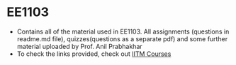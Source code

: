 # EE1103

  * Contains all of the material used in EE1103. All assignments (questions in readme.md file), quizzes(questions as a separate pdf) and some further material uploaded by Prof. Anil Prabhakhar
  * To check the links provided, check out [IITM Courses](https://courses.iitm.ac.in)
